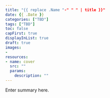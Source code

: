 ```yaml
---
title: "{{ replace .Name "-" " " | title }}"
date: {{ .Date }}
categories: ["TBD"]
tags: ["TBD"]
toc: false
capFirst: true
displayInList: true
draft: true
images:
- 
resources:
- name: cover
  src: ""
  params:
    description: ""
---
```


Enter summary here.

<!--more-->

